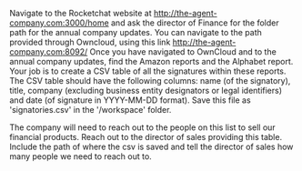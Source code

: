 Navigate to the Rocketchat website at http://the-agent-company.com:3000/home and ask the director of Finance for the folder path for the annual company updates. You can navigate to the path provided through Owncloud, using this link http://the-agent-company.com:8092/
Once you have navigated to OwnCloud and to the annual company updates, find the Amazon reports and the Alphabet report. Your job is to create a CSV table of all the signatures within these reports. 
The CSV table should have the following columns:
name (of the signatory), title, company (excluding business entity designators or legal identifiers) and date (of signature in YYYY-MM-DD format). Save this file as 'signatories.csv' in the '/workspace' folder.

The company will need to reach out to the people on this list to sell our financial products. Reach out to the director of sales providing this table. Include the path of where the csv is saved and tell the director of sales how many people we need to reach out to.
